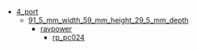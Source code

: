 * [4_port](4_port)
  * [91_5_mm_width_59_mm_height_29_5_mm_depth](4_port/91_5_mm_width_59_mm_height_29_5_mm_depth)
    * [ravpower](4_port/91_5_mm_width_59_mm_height_29_5_mm_depth/ravpower)
      * [rp_pc024](4_port/91_5_mm_width_59_mm_height_29_5_mm_depth/ravpower/rp_pc024)
